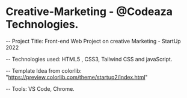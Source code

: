 # Creative-Marketing - @Codeaza Technologies.
--
Project Title:
Front-end Web Project on creative Marketing - StartUp 2022

--
Technologies used:
HTML5 , CSS3, Tailwind CSS and javaScript.

--
Template Idea from colorlib:
"https://preview.colorlib.com/theme/startup2/index.html"

--
Tools:
VS Code, Chrome.
